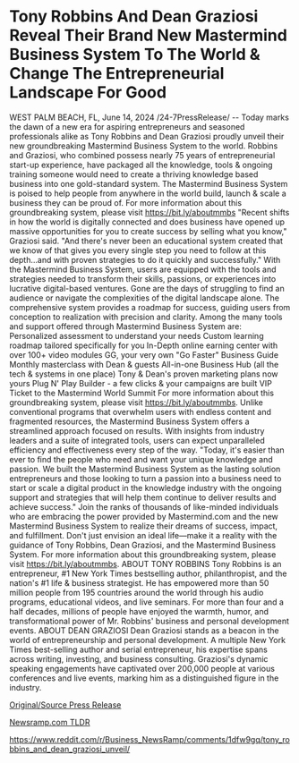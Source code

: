# Tony Robbins And Dean Graziosi Reveal Their Brand New Mastermind Business System To The World & Change The Entrepreneurial Landscape For Good

WEST PALM BEACH, FL, June 14, 2024 /24-7PressRelease/ -- Today marks the dawn of a new era for aspiring entrepreneurs and seasoned professionals alike as Tony Robbins and Dean Graziosi proudly unveil their new groundbreaking Mastermind Business System to the world.   Robbins and Graziosi, who combined possess nearly 75 years of entrepreneurial start-up experience, have packaged all the knowledge, tools & ongoing training someone would need to create a thriving knowledge based business into one gold-standard system. The Mastermind Business System is poised to help people from anywhere in the world build, launch & scale a business they can be proud of.  For more information about this groundbreaking system, please visit https://bit.ly/aboutmmbs  "Recent shifts in how the world is digitally connected and does business have opened up massive opportunities for you to create success by selling what you know," Graziosi said. "And there's never been an educational system created that we know of that gives you every single step you need to follow at this depth…and with proven strategies to do it quickly and successfully."  With the Mastermind Business System, users are equipped with the tools and strategies needed to transform their skills, passions, or experiences into lucrative digital-based ventures. Gone are the days of struggling to find an audience or navigate the complexities of the digital landscape alone. The comprehensive system provides a roadmap for success, guiding users from conception to realization with precision and clarity.  Among the many tools and support offered through Mastermind Business System are:  Personalized assessment to understand your needs Custom learning roadmap tailored specifically for you In-Depth online earning center with over 100+ video modules GG, your very own "Go Faster" Business Guide Monthly masterclass with Dean & guests All-in-one Business Hub (all the tech & systems in one place) Tony & Dean's proven marketing plans now yours Plug N' Play Builder - a few clicks & your campaigns are built VIP Ticket to the Mastermind World Summit  For more information about this groundbreaking system, please visit https://bit.ly/aboutmmbs.  Unlike conventional programs that overwhelm users with endless content and fragmented resources, the Mastermind Business System offers a streamlined approach focused on results. With insights from industry leaders and a suite of integrated tools, users can expect unparalleled efficiency and effectiveness every step of the way.  "Today, it's easier than ever to find the people who need and want your unique knowledge and passion. We built the Mastermind Business System as the lasting solution entrepreneurs and those looking to turn a passion into a business need to start or scale a digital product in the knowledge industry with the ongoing support and strategies that will help them continue to deliver results and achieve success."  Join the ranks of thousands of like-minded individuals who are embracing the power provided by Mastermind.com and the new Mastermind Business System to realize their dreams of success, impact, and fulfillment. Don't just envision an ideal life—make it a reality with the guidance of Tony Robbins, Dean Graziosi, and the Mastermind Business System.  For more information about this groundbreaking system, please visit https://bit.ly/aboutmmbs.  ABOUT TONY ROBBINS Tony Robbins is an entrepreneur, #1 New York Times bestselling author, philanthropist, and the nation's #1 life & business strategist. He has empowered more than 50 million people from 195 countries around the world through his audio programs, educational videos, and live seminars. For more than four and a half decades, millions of people have enjoyed the warmth, humor, and transformational power of Mr. Robbins' business and personal development events.  ABOUT DEAN GRAZIOSI Dean Graziosi stands as a beacon in the world of entrepreneurship and personal development. A multiple New York Times best-selling author and serial entrepreneur, his expertise spans across writing, investing, and business consulting. Graziosi's dynamic speaking engagements have captivated over 200,000 people at various conferences and live events, marking him as a distinguished figure in the industry. 

[Original/Source Press Release](https://www.24-7pressrelease.com/press-release/511676/tony-robbins-and-dean-graziosi-reveal-their-brand-new-mastermind-business-system-to-the-world-change-the-entrepreneurial-landscape-for-good)
                    

[Newsramp.com TLDR](None) 

https://www.reddit.com/r/Business_NewsRamp/comments/1dfw9gq/tony_robbins_and_dean_graziosi_unveil/